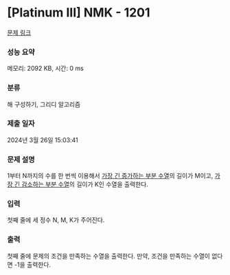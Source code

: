 # [Platinum III] NMK - 1201 

[문제 링크](https://www.acmicpc.net/problem/1201) 

### 성능 요약

메모리: 2092 KB, 시간: 0 ms

### 분류

해 구성하기, 그리디 알고리즘

### 제출 일자

2024년 3월 26일 15:03:41

### 문제 설명

<p>1부터 N까지의 수를 한 번씩 이용해서 <a href="/problem/11053">가장 긴 증가하는 부분 수열</a>의 길이가 M이고, <a href="/problem/11722">가장 긴 감소하는 부분 수열</a>의 길이가 K인 수열을 출력한다.</p>

### 입력 

 <p>첫째 줄에 세 정수 N, M, K가 주어진다.</p>

### 출력 

 <p>첫째 줄에 문제의 조건을 만족하는 수열을 출력한다. 만약, 조건을 만족하는 수열이 없다면 -1을 출력한다.</p>

